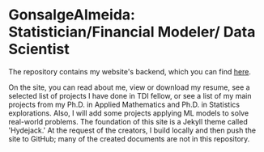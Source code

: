 # GonsalgeAlmeida: Statistician/Financial Modeler/ Data Scientist

The repository contains my website's backend, which you can find  [here](https://gonsalgealmeida.github.io/).

On the site, you can read about me, view or download my resume, see a selected list of projects I have done in TDI fellow, or see a list of my main projects from my Ph.D. in Applied Mathematics and Ph.D. in Statistics explorations. Also, I will add some projects applying ML models to solve real-world problems.
The foundation of this site is a Jekyll theme called 'Hydejack.' At the request of the creators, I build locally and then push the site to GitHub; many of the created documents are not in this repository.

